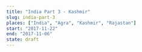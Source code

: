```yaml
---
title: "India Part 3 - Kashmir"
slug: india-part-3
places: ["India", "Agra", "Kashmir", "Rajastan"]
start: "2017-11-22"
end: "2017-11-06"
state: draft
---
```

